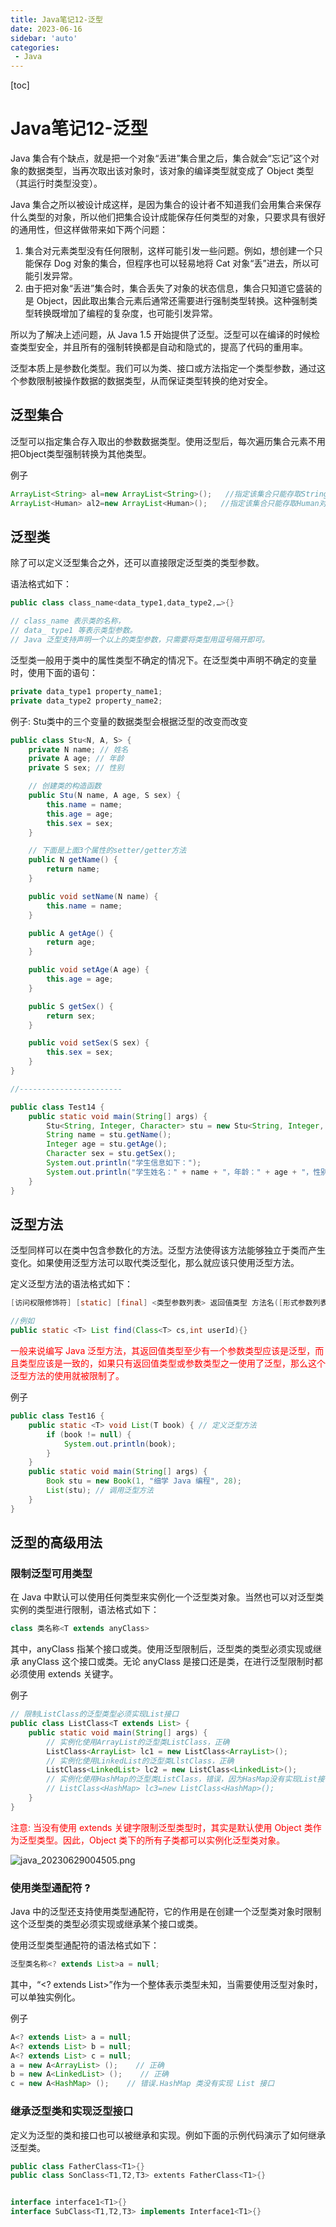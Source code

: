 ```yaml
---
title: Java笔记12-泛型
date: 2023-06-16
sidebar: 'auto'
categories: 
 - Java
---
```


[toc]


# Java笔记12-泛型

Java 集合有个缺点，就是把一个对象“丢进”集合里之后，集合就会“忘记”这个对象的数据类型，当再次取出该对象时，该对象的编译类型就变成了 Object 类型（其运行时类型没变）。

Java 集合之所以被设计成这样，是因为集合的设计者不知道我们会用集合来保存什么类型的对象，所以他们把集合设计成能保存任何类型的对象，只要求具有很好的通用性，但这样做带来如下两个问题：
1. 集合对元素类型没有任何限制，这样可能引发一些问题。例如，想创建一个只能保存 Dog 对象的集合，但程序也可以轻易地将 Cat 对象“丢”进去，所以可能引发异常。
2. 由于把对象“丢进”集合时，集合丢失了对象的状态信息，集合只知道它盛装的是 Object，因此取出集合元素后通常还需要进行强制类型转换。这种强制类型转换既增加了编程的复杂度，也可能引发异常。

所以为了解决上述问题，从 Java 1.5 开始提供了泛型。泛型可以在编译的时候检查类型安全，并且所有的强制转换都是自动和隐式的，提高了代码的重用率。

泛型本质上是参数化类型。我们可以为类、接口或方法指定一个类型参数，通过这个参数限制被操作数据的数据类型，从而保证类型转换的绝对安全。

## 泛型集合

泛型可以指定集合存入取出的参数数据类型。使用泛型后，每次遍历集合元素不用把Object类型强制转换为其他类型。

例子
```java
ArrayList<String> al=new ArrayList<String>();   //指定该集合只能存取String类型的参数元素。
ArrayList<Human> al2=new ArrayList<Human>();   //指定该集合只能存取Human对象类型的参数元素。
```

## 泛型类

除了可以定义泛型集合之外，还可以直接限定泛型类的类型参数。

语法格式如下：
```java
public class class_name<data_type1,data_type2,…>{}

// class_name 表示类的名称，
// data_ type1 等表示类型参数。
// Java 泛型支持声明一个以上的类型参数，只需要将类型用逗号隔开即可。
```

泛型类一般用于类中的属性类型不确定的情况下。在泛型类中声明不确定的变量时，使用下面的语句：
```java
private data_type1 property_name1;
private data_type2 property_name2;
```

例子: Stu类中的三个变量的数据类型会根据泛型的改变而改变
```java
public class Stu<N, A, S> {
    private N name; // 姓名
    private A age; // 年龄
    private S sex; // 性别

    // 创建类的构造函数
    public Stu(N name, A age, S sex) {
        this.name = name;
        this.age = age;
        this.sex = sex;
    }

    // 下面是上面3个属性的setter/getter方法
    public N getName() {
        return name;
    }

    public void setName(N name) {
        this.name = name;
    }

    public A getAge() {
        return age;
    }

    public void setAge(A age) {
        this.age = age;
    }

    public S getSex() {
        return sex;
    }

    public void setSex(S sex) {
        this.sex = sex;
    }
}

//-----------------------

public class Test14 {
    public static void main(String[] args) {
        Stu<String, Integer, Character> stu = new Stu<String, Integer, Character>("小明", 28, '女');
        String name = stu.getName();
        Integer age = stu.getAge();
        Character sex = stu.getSex();
        System.out.println("学生信息如下：");
        System.out.println("学生姓名：" + name + "，年龄：" + age + "，性别：" + sex);
    }
}

```


## 泛型方法

泛型同样可以在类中包含参数化的方法。泛型方法使得该方法能够独立于类而产生变化。如果使用泛型方法可以取代类泛型化，那么就应该只使用泛型方法。

定义泛型方法的语法格式如下：
```java
[访问权限修饰符] [static] [final] <类型参数列表> 返回值类型 方法名([形式参数列表])

//例如
public static <T> List find(Class<T> cs,int userId){}
```

<font color="red">一般来说编写 Java 泛型方法，其返回值类型至少有一个参数类型应该是泛型，而且类型应该是一致的，如果只有返回值类型或参数类型之一使用了泛型，那么这个泛型方法的使用就被限制了。</font>

例子
```java
public class Test16 {
    public static <T> void List(T book) { // 定义泛型方法
        if (book != null) {
            System.out.println(book);
        }
    }
    public static void main(String[] args) {
        Book stu = new Book(1, "细学 Java 编程", 28);
        List(stu); // 调用泛型方法
    }
}
```


## 泛型的高级用法


### 限制泛型可用类型

在 Java 中默认可以使用任何类型来实例化一个泛型类对象。当然也可以对泛型类实例的类型进行限制，语法格式如下：

```java
class 类名称<T extends anyClass>
```

其中，anyClass 指某个接口或类。使用泛型限制后，泛型类的类型必须实现或继承 anyClass 这个接口或类。无论 anyClass 是接口还是类，在进行泛型限制时都必须使用 extends 关键字。

例子
```java
// 限制ListClass的泛型类型必须实现List接口
public class ListClass<T extends List> {
    public static void main(String[] args) {
        // 实例化使用ArrayList的泛型类ListClass，正确
        ListClass<ArrayList> lc1 = new ListClass<ArrayList>();
        // 实例化使用LinkedList的泛型类LlstClass，正确
        ListClass<LinkedList> lc2 = new ListClass<LinkedList>();
        // 实例化使用HashMap的泛型类ListClass，错误，因为HasMap没有实现List接口
        // ListClass<HashMap> lc3=new ListClass<HashMap>();
    }
}
```

<font color="red">注意: 当没有使用 extends 关键字限制泛型类型时，其实是默认使用 Object 类作为泛型类型。因此，Object 类下的所有子类都可以实例化泛型类对象。</font>

![java_20230629004505.png](../blog_img/java_20230629004505.png)

### 使用类型通配符 ?

Java 中的泛型还支持使用类型通配符，它的作用是在创建一个泛型类对象时限制这个泛型类的类型必须实现或继承某个接口或类。

使用泛型类型通配符的语法格式如下：
```java
泛型类名称<? extends List>a = null;
```

其中，“<? extends List>”作为一个整体表示类型未知，当需要使用泛型对象时，可以单独实例化。

例子
```java
A<? extends List> a = null;
A<? extends List> b = null;
A<? extends List> c = null;
a = new A<ArrayList> ();    // 正确
b = new A<LinkedList> ();    // 正确
c = new A<HashMap> ();    // 错误.HashMap 类没有实现 List 接口
```

### 继承泛型类和实现泛型接口

定义为泛型的类和接口也可以被继承和实现。例如下面的示例代码演示了如何继承泛型类。

```java
public class FatherClass<T1>{}
public class SonClass<T1,T2,T3> extents FatherClass<T1>{}


interface interface1<T1>{}
interface SubClass<T1,T2,T3> implements Interface1<T1>{}
```

